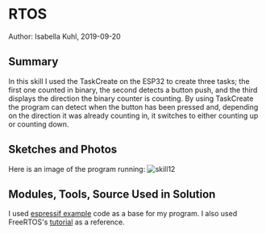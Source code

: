 #  RTOS

Author: Isabella Kuhl, 2019-09-20

## Summary
In this skill I used the TaskCreate on the ESP32 to create three tasks; the first one counted in binary, the second detects a button push, and the third displays the direction the binary counter is counting. By using TaskCreate the program can detect when the button has been pressed and, depending on the direction it was already counting in, it switches to either counting up or counting down.

## Sketches and Photos
Here is an image of the program running:
![skill12](https://github.com/BU-EC444/Kuhl-Isabella/blob/master/skills/cluster-1-clock/12-rtos/images/skill12.jpg)

## Modules, Tools, Source Used in Solution
I used [espressif example](https://github.com/espressif/esp-idf/blob/master/examples/peripherals/uart/uart_async_rxtxtasks/main/uart_async_rxtxtasks_main.c) code as a base for my program. I also used FreeRTOS's [tutorial](https://www.freertos.org/tutorial/) as a reference.
